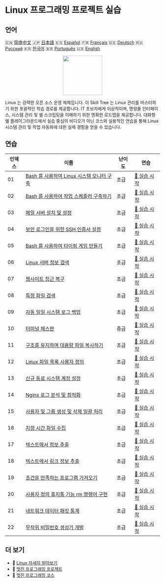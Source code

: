 # Linux 프로그래밍 프로젝트 실습

## 언어

🇨🇳 [简体中文](README_zh.md) 🇯🇵 [日本語](README_ja.md) 🇪🇸 [Español](README_es.md) 🇫🇷 [Français](README_fr.md) 🇩🇪 [Deutsch](README_de.md) 🇷🇺 [Русский](README_ru.md) 🇰🇷 [한국어](README_ko.md) 🇧🇷 [Português](README_pt.md) 🇺🇸 [English](README.md) 

<div align="center">
<img width="128px" src="https://file.labex.io/path/k5LXo5b82pJm.png">
</div>

Linux 는 강력한 오픈 소스 운영 체제입니다. 이 Skill Tree 는 Linux 관리를 마스터하기 위한 포괄적인 학습 경로를 제공합니다. IT 초보자에게 이상적이며, 명령줄 인터페이스, 시스템 관리 및 쉘 스크립팅을 이해하기 위한 명확한 로드맵을 제공합니다. 대화형 쉘 플레이그라운드에서 실습 중심의 비디오가 아닌 코스와 실용적인 연습을 통해 Linux 시스템 관리 및 작업 자동화에 대한 실제 경험을 얻을 수 있습니다.

## 연습

|   인덱스 | 이름                                                                                                                        | 난이도   | 연습                                                                                               |
|----------|-----------------------------------------------------------------------------------------------------------------------------|----------|----------------------------------------------------------------------------------------------------|
|       01 | [Bash 를 사용하여 Linux 시스템 모니터 구축](https://labex.io/ko/courses/project-build-a-linux-system-monitor-using-bash)    | 초급     | [🚀 실습 시작](https://labex.io/ko/courses/project-build-a-linux-system-monitor-using-bash)        |
|       02 | [Bash 를 사용하여 작업 스케줄러 구축하기](https://labex.io/ko/courses/project-build-a-task-scheduler-using-bash)            | 초급     | [🚀 실습 시작](https://labex.io/ko/courses/project-build-a-task-scheduler-using-bash)              |
|       03 | [메일 서버 설치 및 설정](https://labex.io/ko/courses/project-installing-and-configuring-a-mail-server)                      | 초급     | [🚀 실습 시작](https://labex.io/ko/courses/project-installing-and-configuring-a-mail-server)       |
|       04 | [보안 로그인을 위한 SSH 인증서 설정](https://labex.io/ko/courses/project-certificate-configuration)                         | 초급     | [🚀 실습 시작](https://labex.io/ko/courses/project-certificate-configuration)                      |
|       05 | [Bash 를 사용하여 타이핑 게임 만들기](https://labex.io/ko/courses/project-creating-a-typing-game-using-bash)                | 초급     | [🚀 실습 시작](https://labex.io/ko/courses/project-creating-a-typing-game-using-bash)              |
|       06 | [Linux 서버 정보 검색](https://labex.io/ko/courses/project-get-system-information)                                          | 초급     | [🚀 실습 시작](https://labex.io/ko/courses/project-get-system-information)                         |
|       07 | [웹사이트 접근 복구](https://labex.io/ko/courses/project-restore-access-to-website)                                         | 초급     | [🚀 실습 시작](https://labex.io/ko/courses/project-restore-access-to-website)                      |
|       08 | [특정 파일 검색](https://labex.io/ko/courses/project-searching-for-specific-files)                                          | 초급     | [🚀 실습 시작](https://labex.io/ko/courses/project-searching-for-specific-files)                   |
|       09 | [자동 일일 시스템 로그 백업](https://labex.io/ko/courses/project-log-backup)                                                | 초급     | [🚀 실습 시작](https://labex.io/ko/courses/project-log-backup)                                     |
|       10 | [터미널 체스판](https://labex.io/ko/courses/project-chess-board-in-terminal)                                                | 중급     | [🚀 실습 시작](https://labex.io/ko/courses/project-chess-board-in-terminal)                        |
|       11 | [구조를 유지하며 대용량 파일 복사하기](https://labex.io/ko/courses/project-copy-specified-files)                            | 초급     | [🚀 실습 시작](https://labex.io/ko/courses/project-copy-specified-files)                           |
|       12 | [Linux 파일 목록 사용자 정의](https://labex.io/ko/courses/project-directory-size)                                           | 초급     | [🚀 실습 시작](https://labex.io/ko/courses/project-directory-size)                                 |
|       13 | [신규 동료 시스템 계정 설정](https://labex.io/ko/courses/project-new-colleague-system-account-setup)                        | 초급     | [🚀 실습 시작](https://labex.io/ko/courses/project-new-colleague-system-account-setup)             |
|       14 | [Nginx 로그 분석 및 최적화](https://labex.io/ko/courses/project-log-analysis)                                               | 초급     | [🚀 실습 시작](https://labex.io/ko/courses/project-log-analysis)                                   |
|       15 | [사용자 및 그룹 생성 및 삭제 일괄 처리](https://labex.io/ko/courses/project-bulk-creation-and-deletion-of-users-and-groups) | 초급     | [🚀 실습 시작](https://labex.io/ko/courses/project-bulk-creation-and-deletion-of-users-and-groups) |
|       16 | [지정 시간 파일 수집](https://labex.io/ko/courses/project-collect-files-from-specified-time)                                | 초급     | [🚀 실습 시작](https://labex.io/ko/courses/project-collect-files-from-specified-time)              |
|       17 | [텍스트에서 정보 추출](https://labex.io/ko/courses/project-extracting-information-from-text)                                | 초급     | [🚀 실습 시작](https://labex.io/ko/courses/project-extracting-information-from-text)               |
|       18 | [텍스트에서 링크 정보 추출](https://labex.io/ko/courses/project-extracting-link-information-from-text)                      | 초급     | [🚀 실습 시작](https://labex.io/ko/courses/project-extracting-link-information-from-text)          |
|       19 | [조건을 만족하는 프로그램 가져오기](https://labex.io/ko/courses/project-get-program-that-satisfies-the-condition)           | 초급     | [🚀 실습 시작](https://labex.io/ko/courses/project-get-program-that-satisfies-the-condition)       |
|       20 | [사용자 정의 휴지통 기능 rm 명령어 구현](https://labex.io/ko/courses/project-avoid-accidental-deletion)                     | 초급     | [🚀 실습 시작](https://labex.io/ko/courses/project-avoid-accidental-deletion)                      |
|       21 | [네트워크 데이터 패킷 통계](https://labex.io/ko/courses/project-network-data-packet-statistics)                             | 초급     | [🚀 실습 시작](https://labex.io/ko/courses/project-network-data-packet-statistics)                 |
|       22 | [무작위 비밀번호 생성기 개발](https://labex.io/ko/courses/project-password-generator)                                       | 초급     | [🚀 실습 시작](https://labex.io/ko/courses/project-password-generator)                             |

## 더 보기

- 🔗 [Linux 자세히 알아보기](https://labex.io/ko/skilltrees/linux)
- 🔗 [멋진 프로그래밍 프로젝트](https://github.com/labex-labs/awesome-programming-projects)
- 🔗 [멋진 프로그래밍 코스](https://github.com/labex-labs/awesome-programming-courses)

